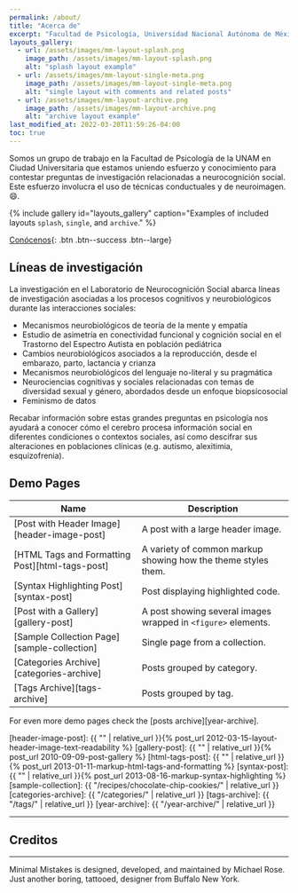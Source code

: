 ```yaml
---
permalink: /about/
title: "Acerca de"
excerpt: "Facultad de Psicología, Universidad Nacional Autónoma de México"
layouts_gallery:
  - url: /assets/images/mm-layout-splash.png
    image_path: /assets/images/mm-layout-splash.png
    alt: "splash layout example"
  - url: /assets/images/mm-layout-single-meta.png
    image_path: /assets/images/mm-layout-single-meta.png
    alt: "single layout with comments and related posts"
  - url: /assets/images/mm-layout-archive.png
    image_path: /assets/images/mm-layout-archive.png
    alt: "archive layout example"
last_modified_at: 2022-03-20T11:59:26-04:00
toc: true
---
```


Somos un grupo de trabajo en la Facultad de Psicología de la UNAM en Ciudad Universitaria que estamos uniendo esfuerzo y conocimiento para contestar preguntas de investigación relacionadas a neurocognición social. Este esfuerzo involucra el uso de técnicas conductuales y de neuroimagen. 
:smile:.

{% include gallery id="layouts_gallery" caption="Examples of included layouts `splash`, `single`, and `archive`." %}

[Conócenos](http://neurocogcialab.org){: .btn .btn--success .btn--large}

## Líneas de investigación

La investigación en el Laboratorio de Neurocognición Social abarca líneas de investigación asociadas a los procesos cognitivos y neurobiológicos durante las interacciones sociales:
- Mecanismos neurobiológicos de teoría de la mente y empatía
- Estudio de asimetría en conectividad funcional y cognición social en el Trastorno del Espectro Autista en población pediátrica
- Cambios neurobiológicos asociados a la reproducción, desde el embarazo, parto, lactancia y crianza
- Mecanismos neurobiológicos del lenguaje no-literal y su pragmática
- Neurociencias cognitivas y sociales relacionadas con temas de diversidad sexual y género, abordados desde un enfoque biopsicosocial    
- Feminismo de datos

Recabar información sobre estas grandes preguntas en psicología nos ayudará a conocer cómo el cerebro procesa información social en diferentes condiciones o contextos sociales, así como descifrar sus alteraciones en poblaciones clínicas (e.g. autismo, alexitimia, esquizofrenia).

## Demo Pages

| Name                                        | Description                                           |
| ------------------------------------------- | ----------------------------------------------------- |
| [Post with Header Image][header-image-post] | A post with a large header image. |
| [HTML Tags and Formatting Post][html-tags-post] | A variety of common markup showing how the theme styles them. |
| [Syntax Highlighting Post][syntax-post] | Post displaying highlighted code. |
| [Post with a Gallery][gallery-post] | A post showing several images wrapped in `<figure>` elements. |
| [Sample Collection Page][sample-collection] | Single page from a collection. |
| [Categories Archive][categories-archive] | Posts grouped by category. |
| [Tags Archive][tags-archive] | Posts grouped by tag. |

For even more demo pages check the [posts archive][year-archive].

[header-image-post]: {{ "" | relative_url }}{% post_url 2012-03-15-layout-header-image-text-readability %}
[gallery-post]: {{ "" | relative_url }}{% post_url 2010-09-09-post-gallery %}
[html-tags-post]: {{ "" | relative_url }}{% post_url 2013-01-11-markup-html-tags-and-formatting %}
[syntax-post]: {{ "" | relative_url }}{% post_url 2013-08-16-markup-syntax-highlighting %}
[sample-collection]: {{ "/recipes/chocolate-chip-cookies/" | relative_url }}
[categories-archive]: {{ "/categories/" | relative_url }}
[tags-archive]: {{ "/tags/" | relative_url }}
[year-archive]: {{ "/year-archive/" | relative_url }}

---

## Creditos

---

Minimal Mistakes is designed, developed, and maintained by Michael Rose. Just another boring, tattooed, designer from Buffalo New York.
